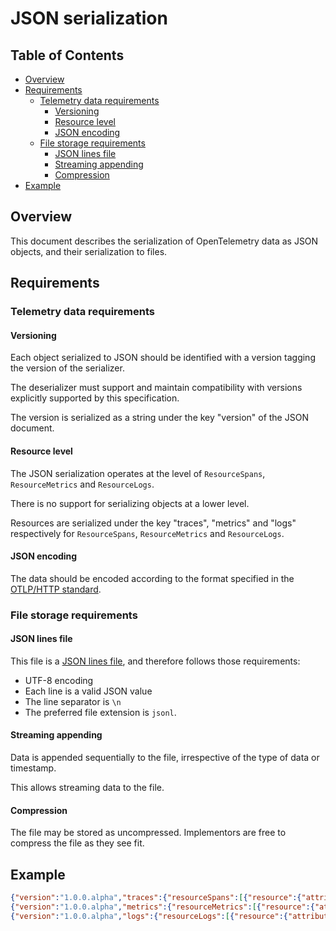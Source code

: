 # JSON serialization

## Table of Contents

- [Overview](#overview)
- [Requirements](#requirements)
  - [Telemetry data requirements](#telemetry-data-requirements)
    - [Versioning](#versioning)
    - [Resource level](#resource-level)
    - [JSON encoding](#json-encoding)
  - [File storage requirements](#file-storage-requirements)
    - [JSON lines file](#json-lines-file)
    - [Streaming appending](#streaming-appending)
    - [Compression](#compression)
- [Example](#example)

## Overview

This document describes the serialization of OpenTelemetry data as JSON objects, and their serialization to files.

## Requirements

### Telemetry data requirements

#### Versioning

Each object serialized to JSON should be identified with a version tagging the version of the serializer.

The deserializer must support and maintain compatibility with versions explicitly supported by this specification.

The version is serialized as a string under the key "version" of the JSON document.

#### Resource level

The JSON serialization operates at the level of `ResourceSpans`, `ResourceMetrics` and `ResourceLogs`.

There is no support for serializing objects at a lower level.

Resources are serialized under the key "traces", "metrics" and "logs" respectively for `ResourceSpans`, `ResourceMetrics` and `ResourceLogs`.

#### JSON encoding

The data should be encoded according to the format specified in the [OTLP/HTTP standard](https://github.com/open-telemetry/opentelemetry-specification/blob/main/specification/protocol/otlp.md#otlphttp).

### File storage requirements

#### JSON lines file

This file is a [JSON lines file](https://jsonlines.org/), and therefore follows those requirements:

* UTF-8 encoding
* Each line is a valid JSON value
* The line separator is `\n`
* The preferred file extension is `jsonl`.

#### Streaming appending

Data is appended sequentially to the file, irrespective of the type of data or timestamp.

This allows streaming data to the file.

#### Compression

The file may be stored as uncompressed. Implementors are free to compress the file as they see fit.

## Example

```json lines
{"version":"1.0.0.alpha","traces":{"resourceSpans":[{"resource":{"attributes":[{"key":"resource-attr","value":{"stringValue":"resource-attr-val-1"}}]},"instrumentationLibrarySpans":[{"instrumentationLibrary":{},"spans":[{"traceId":"","spanId":"","parentSpanId":"","name":"operationA","startTimeUnixNano":"1581452772000000321","endTimeUnixNano":"1581452773000000789","droppedAttributesCount":1,"events":[{"timeUnixNano":"1581452773000000123","name":"event-with-attr","attributes":[{"key":"span-event-attr","value":{"stringValue":"span-event-attr-val"}}],"droppedAttributesCount":2},{"timeUnixNano":"1581452773000000123","name":"event","droppedAttributesCount":2}],"droppedEventsCount":1,"status":{"deprecatedCode":"DEPRECATED_STATUS_CODE_UNKNOWN_ERROR","message":"status-cancelled","code":"STATUS_CODE_ERROR"}},{"traceId":"","spanId":"","parentSpanId":"","name":"operationB","startTimeUnixNano":"1581452772000000321","endTimeUnixNano":"1581452773000000789","links":[{"traceId":"","spanId":"","attributes":[{"key":"span-link-attr","value":{"stringValue":"span-link-attr-val"}}],"droppedAttributesCount":4},{"traceId":"","spanId":"","droppedAttributesCount":4}],"droppedLinksCount":3,"status":{}}]}]}]}}
{"version":"1.0.0.alpha","metrics":{"resourceMetrics":[{"resource":{"attributes":[{"key":"resource-attr","value":{"stringValue":"resource-attr-val-1"}}]},"instrumentationLibraryMetrics":[{"instrumentationLibrary":{},"metrics":[{"name":"counter-int","unit":"1","sum":{"dataPoints":[{"attributes":[{"key":"label-1","value":{"stringValue":"label-value-1"}}],"startTimeUnixNano":"1581452772000000321","timeUnixNano":"1581452773000000789","asInt":"123"},{"attributes":[{"key":"label-2","value":{"stringValue":"label-value-2"}}],"startTimeUnixNano":"1581452772000000321","timeUnixNano":"1581452773000000789","asInt":"456"}],"aggregationTemporality":"AGGREGATION_TEMPORALITY_CUMULATIVE","isMonotonic":true}},{"name":"counter-int","unit":"1","sum":{"dataPoints":[{"attributes":[{"key":"label-1","value":{"stringValue":"label-value-1"}}],"startTimeUnixNano":"1581452772000000321","timeUnixNano":"1581452773000000789","asInt":"123"},{"attributes":[{"key":"label-2","value":{"stringValue":"label-value-2"}}],"startTimeUnixNano":"1581452772000000321","timeUnixNano":"1581452773000000789","asInt":"456"}],"aggregationTemporality":"AGGREGATION_TEMPORALITY_CUMULATIVE","isMonotonic":true}}]}]}]}}
{"version":"1.0.0.alpha","logs":{"resourceLogs":[{"resource":{"attributes":[{"key":"resource-attr","value":{"stringValue":"resource-attr-val-1"}}]},"instrumentationLibraryLogs":[{"instrumentationLibrary":{},"logs":[{"timeUnixNano":"1581452773000000789","severityNumber":"SEVERITY_NUMBER_INFO","severityText":"Info","name":"logA","body":{"stringValue":"This is a log message"},"attributes":[{"key":"app","value":{"stringValue":"server"}},{"key":"instance_num","value":{"intValue":"1"}}],"droppedAttributesCount":1,"traceId":"08040201000000000000000000000000","spanId":"0102040800000000"},{"timeUnixNano":"1581452773000000789","severityNumber":"SEVERITY_NUMBER_INFO","severityText":"Info","name":"logB","body":{"stringValue":"something happened"},"attributes":[{"key":"customer","value":{"stringValue":"acme"}},{"key":"env","value":{"stringValue":"dev"}}],"droppedAttributesCount":1,"traceId":"","spanId":""}]}]}]}}
```
